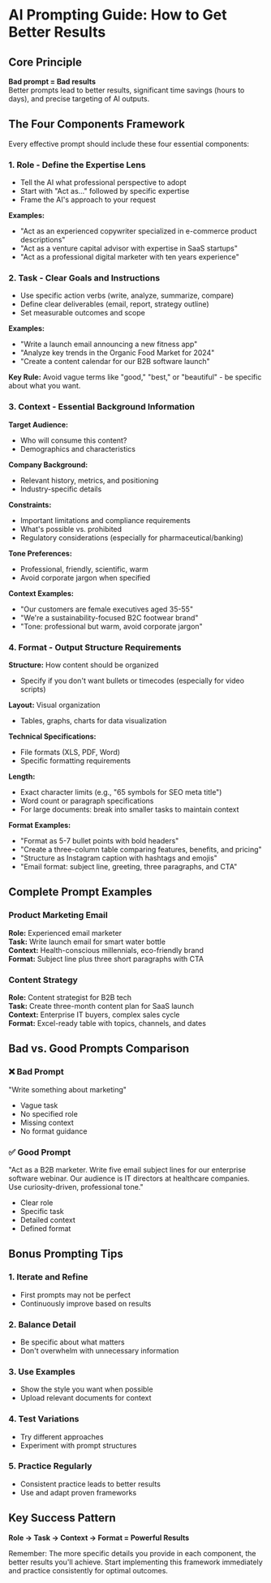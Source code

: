 # AI Prompting Guide: How to Get Better Results

## Core Principle
**Bad prompt = Bad results**  
Better prompts lead to better results, significant time savings (hours to days), and precise targeting of AI outputs.

## The Four Components Framework

Every effective prompt should include these four essential components:

### 1. **Role** - Define the Expertise Lens
- Tell the AI what professional perspective to adopt
- Start with "Act as..." followed by specific expertise
- Frame the AI's approach to your request

**Examples:**
- "Act as an experienced copywriter specialized in e-commerce product descriptions"
- "Act as a venture capital advisor with expertise in SaaS startups"
- "Act as a professional digital marketer with ten years experience"

### 2. **Task** - Clear Goals and Instructions
- Use specific action verbs (write, analyze, summarize, compare)
- Define clear deliverables (email, report, strategy outline)
- Set measurable outcomes and scope

**Examples:**
- "Write a launch email announcing a new fitness app"
- "Analyze key trends in the Organic Food Market for 2024"
- "Create a content calendar for our B2B software launch"

**Key Rule:** Avoid vague terms like "good," "best," or "beautiful" - be specific about what you want.

### 3. **Context** - Essential Background Information

**Target Audience:**
- Who will consume this content?
- Demographics and characteristics

**Company Background:**
- Relevant history, metrics, and positioning
- Industry-specific details

**Constraints:**
- Important limitations and compliance requirements
- What's possible vs. prohibited
- Regulatory considerations (especially for pharmaceutical/banking)

**Tone Preferences:**
- Professional, friendly, scientific, warm
- Avoid corporate jargon when specified

**Context Examples:**
- "Our customers are female executives aged 35-55"
- "We're a sustainability-focused B2C footwear brand"
- "Tone: professional but warm, avoid corporate jargon"

### 4. **Format** - Output Structure Requirements

**Structure:** How content should be organized
- Specify if you don't want bullets or timecodes (especially for video scripts)

**Layout:** Visual organization
- Tables, graphs, charts for data visualization

**Technical Specifications:**
- File formats (XLS, PDF, Word)
- Specific formatting requirements

**Length:**
- Exact character limits (e.g., "65 symbols for SEO meta title")
- Word count or paragraph specifications
- For large documents: break into smaller tasks to maintain context

**Format Examples:**
- "Format as 5-7 bullet points with bold headers"
- "Create a three-column table comparing features, benefits, and pricing"
- "Structure as Instagram caption with hashtags and emojis"
- "Email format: subject line, greeting, three paragraphs, and CTA"

## Complete Prompt Examples

### Product Marketing Email
**Role:** Experienced email marketer  
**Task:** Write launch email for smart water bottle  
**Context:** Health-conscious millennials, eco-friendly brand  
**Format:** Subject line plus three short paragraphs with CTA

### Content Strategy
**Role:** Content strategist for B2B tech  
**Task:** Create three-month content plan for SaaS launch  
**Context:** Enterprise IT buyers, complex sales cycle  
**Format:** Excel-ready table with topics, channels, and dates

## Bad vs. Good Prompts Comparison

### ❌ Bad Prompt
"Write something about marketing"
- Vague task
- No specified role
- Missing context
- No format guidance

### ✅ Good Prompt
"Act as a B2B marketer. Write five email subject lines for our enterprise software webinar. Our audience is IT directors at healthcare companies. Use curiosity-driven, professional tone."
- Clear role
- Specific task
- Detailed context
- Defined format

## Bonus Prompting Tips

### 1. **Iterate and Refine**
- First prompts may not be perfect
- Continuously improve based on results

### 2. **Balance Detail**
- Be specific about what matters
- Don't overwhelm with unnecessary information

### 3. **Use Examples**
- Show the style you want when possible
- Upload relevant documents for context

### 4. **Test Variations**
- Try different approaches
- Experiment with prompt structures

### 5. **Practice Regularly**
- Consistent practice leads to better results
- Use and adapt proven frameworks

## Key Success Pattern

**Role → Task → Context → Format = Powerful Results**

Remember: The more specific details you provide in each component, the better results you'll achieve. Start implementing this framework immediately and practice consistently for optimal outcomes.